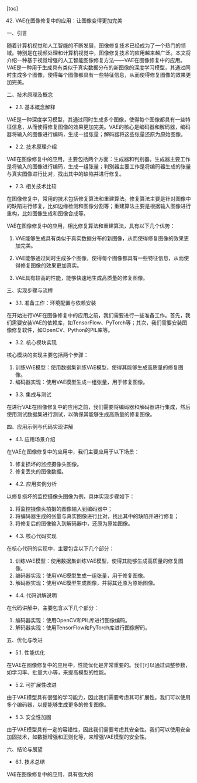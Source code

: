 
[toc]                    
                
                
42. VAE在图像修复中的应用：让图像变得更加完美

一、引言

随着计算机视觉和人工智能的不断发展，图像修复技术已经成为了一个热门的领域。特别是在视频处理和计算机视觉中，图像修复技术的应用越来越广泛。本文将介绍一种基于视觉增强的人工智能图像修复方法——VAE在图像修复中的应用。VAE是一种用于生成具有类似于真实数据分布的新图像的深度学习模型，其通过同时生成多个图像，使得每个图像都具有一些特征信息，从而使得修复图像的效果更加完美。

二、技术原理及概念

- 2.1. 基本概念解释

VAE是一种深度学习模型，其通过同时生成多个图像，使得每个图像都具有一些特征信息，从而使得修复图像的效果更加完美。VAE的核心是编码器和解码器，编码器将输入的图像进行编码，生成一组张量；解码器将这些张量还原为原始图像。

- 2.2. 技术原理介绍

VAE在图像修复中的应用，主要包括两个方面：生成器和判别器。生成器主要工作是将输入的图像进行编码，生成一组张量；判别器主要工作是将编码器生成的张量与真实图像进行比对，找出其中的缺陷并进行修复。

- 2.3. 相关技术比较

在图像修复中，常用的技术包括修复算法和重建算法。修复算法主要是针对图像中的缺陷进行修复，比如边缘检测和图像分割等；重建算法主要是根据输入图像进行重构，比如图像生成和图像合成等。

VAE在图像修复中的应用，相比修复算法和重建算法，具有以下几个优势：

1. VAE能够生成具有类似于真实数据分布的新图像，从而使得修复图像的效果更加完美。

2. VAE能够通过同时生成多个图像，使得每个图像都具有一些特征信息，从而使得修复图像的效果更加真实。

3. VAE具有较高的性能，能够快速地生成高质量的修复图像。

三、实现步骤与流程

- 3.1. 准备工作：环境配置与依赖安装

在开始进行VAE在图像修复中的应用之前，我们需要进行一些准备工作。首先，我们需要安装VAE的依赖库，如TensorFlow、PyTorch等；其次，我们需要安装图像修复软件，如OpenCV、Python的PIL库等。

- 3.2. 核心模块实现

核心模块的实现主要包括两个步骤：

1. 训练VAE模型：使用数据集训练VAE模型，使得其能够生成高质量的修复图像。
2. 编码器实现：使用VAE模型生成一组张量，用于修复图像。

- 3.3. 集成与测试

在进行VAE在图像修复中的应用之前，我们需要将编码器和解码器进行集成，然后使用测试数据集进行测试，以确保其能够生成高质量的修复图像。

四、应用示例与代码实现讲解

- 4.1. 应用场景介绍

在VAE在图像修复中的应用中，我们主要应用于以下场景：

1. 修复损坏的监控摄像头图像。
2. 修复丢失的图像数据。

- 4.2. 应用实例分析

以修复损坏的监控摄像头图像为例，具体实现步骤如下：

1. 将监控摄像头拍摄的图像输入到编码器中；
2. 将编码器生成的张量与真实图像进行比对，找出其中的缺陷并进行修复；
3. 将修复后的图像输入到解码器中，还原为原始图像。

- 4.3. 核心代码实现

在核心代码的实现中，主要包含以下几个部分：

1. 训练VAE模型：使用数据集训练VAE模型，使得其能够生成高质量的修复图像。
2. 编码器实现：使用VAE模型生成一组张量，用于修复图像。
3. 解码器实现：使用VAE模型生成图像，并将其还原为原始图像。

- 4.4. 代码讲解说明

在代码讲解中，主要包含以下几个部分：

1. 编码器实现：使用OpenCV和PIL库进行图像编码。
2. 解码器实现：使用TensorFlow和PyTorch库进行图像解码。

五、优化与改进

- 5.1. 性能优化

在VAE在图像修复中的应用中，性能优化是非常重要的。我们可以通过调整参数，如学习率、批量大小等，来提高模型的性能。

- 5.2. 可扩展性改进

由于VAE模型具有很强的学习能力，因此我们需要考虑其可扩展性。我们可以使用多个编码器，以便能够生成更多的修复图像。

- 5.3. 安全性加固

由于VAE模型具有一定的容错性，因此我们需要考虑其安全性。我们可以使用安全加固技术，如数据增强和正则化等，来增强VAE模型的安全性。

六、结论与展望

- 6.1. 技术总结

VAE在图像修复中的应用，具有强大的

